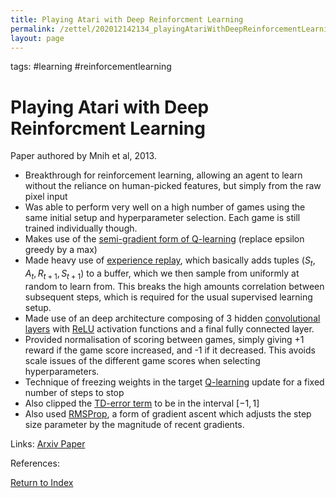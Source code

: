 ```yaml
---
title: Playing Atari with Deep Reinforcment Learning
permalink: /zettel/202012142134_playingAtariWithDeepReinforcementLearning
layout: page
---
```

tags: #learning #reinforcementlearning

# Playing Atari with Deep Reinforcment Learning

Paper authored by Mnih et al, 2013.

- Breakthrough for reinforcement learning, allowing an agent to learn without the 
reliance on human-picked features, but simply from the raw pixel input
- Was able to perform very well on a high number of games using the same initial setup and hyperparameter selection. Each game 
  is still trained individually though.
- Makes use of the [semi-gradient form of Q-learning](202012052205_episodicSemiGradientSarsa) (replace epsilon greedy by a max) 
- Made heavy use of [experience replay](TODOs), which basically adds tuples $(S_t, A_t, R_{t+1}, S_{t+1})$ to a buffer, which we then 
  sample from uniformly at random to learn from. This breaks the high amounts correlation between subsequent steps, which is required for the usual
  supervised learning setup. 
- Made use of an deep architecture composing of 3 hidden [convolutional layers](TODOs) with [ReLU](TODOs) activation functions and a 
  final fully connected layer. 
- Provided normalisation of scoring between games, simply giving +1 reward if the game score increased, and -1 if it decreased. This 
  avoids scale issues of the different game scores when selecting hyperparameters.
- Technique of freezing weights in the target [Q-learning](202011302128_qLearning) update for a fixed number of steps to stop 
- Also clipped the [TD-error term](202011302057_TDError) to be in the interval $[-1,1]$
- Also used [RMSProp](TODOs), a form of gradient ascent which adjusts the step size parameter by the magnitude of recent gradients.
  

Links: [Arxiv Paper](https://arxiv.org/pdf/1312.5602.pdf)

References:

[Return to Index](index)